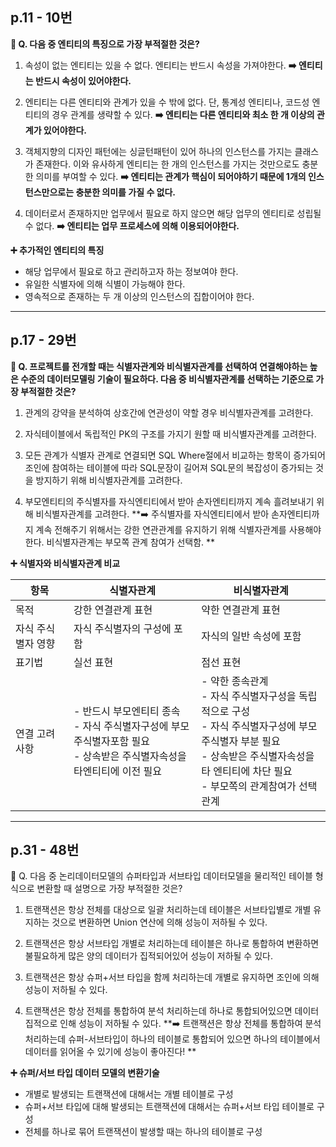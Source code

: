 ## p.11 - 10번
**🔻 Q. 다음 중 엔티티의 특징으로 가장 부적절한 것은?**

1) 속성이 없는 엔티티는 있을 수 없다. 엔티티는 반드시 속성을 가져야한다.
**➡️ 엔티티는 반드시 속성이 있어야한다.**

2) 엔티티는 다른 엔티티와 관계가 있을 수 밖에 없다. 단, 통계성 엔티티나, 코드성 엔티티의 경우 관계를 생략할 수 있다.
**➡️ 엔티티는 다른 엔티티와 최소 한 개 이상의 관계가 있어야한다.**

3) 객체지향의 디자인 패턴에는 싱글턴패턴이 있어 하나의 인스턴스를 가지는 클래스가 존재한다. 이와 유사하게 엔티티는 한 개의 인스턴스를 가지는 것만으로도 충분한 의미를 부여할 수 있다.
**➡️ 엔티티는 관계가 핵심이 되어야하기 때문에 1개의 인스턴스만으로는 충분한 의미를 가질 수 없다.**

4) 데이터로서 존재하지만 업무에서 필요로 하지 않으면 해당 업무의 엔티티로 성립될 수 없다. 
**➡️ 엔티티는 업무 프로세스에 의해 이용되어야한다.**

**➕ 추가적인 엔티티의 특징**
- 해당 업무에서 필요로 하고 관리하고자 하는 정보여야 한다.
- 유일한 식별자에 의해 식별이 가능해야 한다.
- 영속적으로 존재하는 두 개 이상의 인스턴스의 집합이어야 한다.

---

## p.17 - 29번
**🔻 Q. 프로젝트를 전개할 때는 식별자관계와 비식별자관계를 선택하여 연결해야하는 높은 수준의 데이터모델링 기술이 필요하다. 다음 중 비식별자관계를 선택하는 기준으로 가장 부적절한 것은?**

1) 관계의 강약을 분석하여 상호간에 연관성이 약할 경우 비식별자관계를 고려한다.

2) 자식테이블에서 독립적인 PK의 구조를 가지기 원할 때 비식별자관계를 고려한다.

3) 모든 관계가 식별자 관계로 연결되면 SQL Where절에서 비교하는 항목이 증가되어 조인에 참여하는 테이블에 따라 SQL문장이 길어져 SQL문의 복잡성이 증가되는 것을 방지하기 위해 비식별자관계를 고려한다.

4) 부모엔티티의 주식별자를 자식엔티티에서 받아 손자엔티티까지 계속 흘려보내기 위해 비식별자관계를 고려한다.
**➡️ 주식별자를 자식엔티티에서 받아 손자엔티티까지 계속 전해주기 위해서는 강한 연관관계를 유지하기 위해 식별자관계를 사용해야한다. 비식별자관계는 부모쪽 관계 참여가 선택함. **


**➕ 식별자와 비식별자관계 비교**

| 항목 | 식별자관계 | 비식별자관계 | 
| - | - | - |
| 목적 | 강한 연결관계 표현 | 약한 연결관계 표현|
| 자식 주식별자 영향 | 자식 주식별자의 구성에 포함 | 자식의 일반 속성에 포함 |
| 표기법 | 실선 표현 | 점선 표현 |
| 연결 고려사항| - 반드시 부모엔티티 종속 <br> - 자식 주식별자구성에 부모 주식별자포함 필요 <br> - 상속받은 주식별자속성을 타엔티티에 이전 필요 | - 약한 종속관계 <br> - 자식 주식별자구성을 독립적으로 구성 <br> - 자식 주식별자구성에 부모 주식별자 부분 필요 <br> - 상속받은 주식별자속성을 타 엔티티에 차단 필요 <br> - 부모쪽의 관계참여가 선택관계 | 

---


## p.31 - 48번
🔻 Q. 다음 중 논리데이터모델의 슈퍼타입과 서브타입 데이터모델을 물리적인 테이블 형식으로 변환할 때 설명으로 가장 부적절한 것은?

1) 트랜잭션은 항상 전체를 대상으로 일괄 처리하는데 테이블은 서브타입별로 개별 유지하는 것으로 변환하면 Union 연산에 의해 성능이 저하될 수 있다.

2) 트랜잭션은 항상 서브타입 개별로 처리하는데 테이블은 하나로 통합하여 변환하면 불필요하게 많은 양의 데이터가 집적되어있어 성능이 저하될 수 있다.

3) 트랜잭션은 항상 슈퍼+서브 타입을 함께 처리하는데 개별로 유지하면 조인에 의해 성능이 저하될 수 있다.

4) 트랜잭션은 항상 전체를 통합하여 분석 처리하는데 하나로 통합되어있으면 데이터 집적으로 인해 성능이 저하될 수 있다.
**➡️ 트랜잭션은 항상 전체를 통합하여 분석처리하는데 슈퍼-서브타입이 하나의 테이블로 통합되어 있으면 하나의 테이블에서 데이터를 읽어올 수 있기에 성능이 좋아진다! **

**➕ 슈퍼/서브 타입 데이터 모델의 변환기술**
- 개별로 발생되는 트랜잭션에 대해서는 개별 테이블로 구성
- 슈퍼+서브 타입에 대해 발생되는 트랜잭션에 대해서는 슈퍼+서브 타입 테이블로 구성
- 전체를 하나로 묶어 트랜잭션이 발생할 때는 하나의 테이블로 구성
